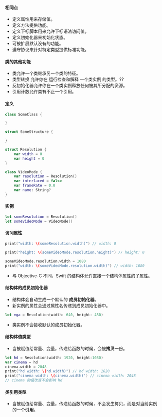 #### 相同点

* 定义属性用来存储值。
* 定义方法提供功能。
* 定义下标脚本用来允许下标语法访问值。
* 定义初始化器来初始化状态。
* 可被扩展默认没有的功能。
* 遵守协议来针对特定类型提供标准功能。

#### 类的其他功能

* 类允许一个类继承另一个类的特征。
* 类型转换 允许你在 运行检查和解释 一个类实例 的类型。??
* 反初始化器允许你在一个类实例释放任何被其所分配的资源。
* 引用计数允许类有不止一个引用。

#### 定义

```swift
class SomeClass {

}

struct SomeStructure {

}

struct Resolution {
    var width = 0
    var height = 0
}

class VideoMode {
    var resolution = Resolution()
    var interlaced = false
    var frameRate = 0.0
    var name: String?
}
```

#### 实例

```swift
let someResolution = Resolution()
let someVideoMode = VideoMode()
```

#### 访问属性

```swift
print("width: \(someResolution.width)") // width: 0

print("height: \(someVideoMode.resolution.height)") // height: 0

someVideoMode.resolution.width = 1080
print("width: \(someVideoMode.resolution.width)") // width: 1080
```

* 与 Objective-C 不同，Swift 的结构体允许直接一个结构体属性的子属性。

#### 结构体的成员初始化器

* 结构体会自动生成一个默认的 **成员初始化器**。
* 新实例的属性会通过属性名传递到成员初始化器中。

```swift
let vga = Resolution(width: 640, height: 480)
```

* 类实例不会接收默认的成员初始化器。

#### 结构体值类型

* 当被赋值给常量、变量，传递给函数的时候，会被**拷贝**一份。

```swift
let hd = Resolution(width: 1920, height:1080)
var cinema = hd
cinema.width = 2048
print("hd width: \(hd.width)") // hd width: 1820
print("cinema width: \(cinema.width)") // cinema width: 2048
// cinema 的值改变不会影响 hd
```

#### 类引用类型

* 当被赋值给常量、变量，传递给函数的时候，不会发生拷贝，而是对当前实例的一个**引用**。

```swift

```



